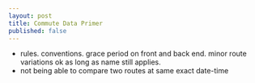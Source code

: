 ```yaml
---
layout: post
title: Commute Data Primer
published: false
---
```


- rules. conventions. grace period on front and back end. minor route variations ok as long as name still applies. 
- not being able to compare two routes at same exact date-time